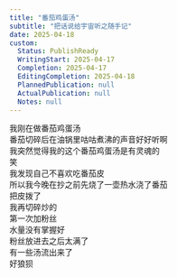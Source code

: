 ```yaml
---  
title: "番茄鸡蛋汤"  
subtitle: "把话说给宇宙听之随手记"  
date: 2025-04-18  
custom:  
  Status: PublishReady  
  WritingStart: 2025-04-17  
  Completion: 2025-04-17  
  EditingCompletion: 2025-04-18  
  PlannedPublication: null  
  ActualPublication: null  
  Notes: null  
---      
```

我刚在做番茄鸡蛋汤    
番茄切碎后在油锅里咕咕煮沸的声音好好听啊    
我突然觉得我的这个番茄鸡蛋汤是有灵魂的    
笑      
我发现自己不喜欢吃番茄皮    
所以我今晚在抄之前先烧了一壶热水浇了番茄    
把皮拨了    
我再切碎炒的      
第一次加粉丝    
水量没有掌握好    
粉丝放进去之后太满了    
有一些汤流出来了    
好狼狈      
  
